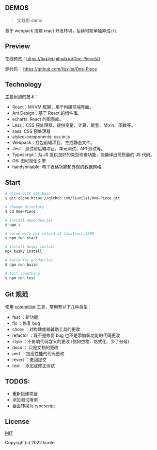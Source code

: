 ## DEMOS

> 实践用 demo

基于 webpack 搭建 react 开发环境，后续可能单独弄成`cli`

## Preview

在线预览：https://liuxilei.github.io/One-Piece/#/

源代码： https://github.com/liuxilei/One-Piece

## Technology

主要用到的技术：

-   React：MVVM 框架，用于构建前端界面。
-   Ant Design：基于 React 的组件库。
-   echarts: React 的图表库。
-   Less：CSS 预处理器，提供变量、计算、嵌套、Mixin、函数等。
-   sass: CSS 预处理器
-   styled-components: css in js
-   Webpack：打包前端项目，生成静态文件。
-   Jest：测试前后端项目，单元测试，API 测试等。
-   Typescript：为 JS 提供良好的类型检查功能，能编译出高质量的 JS 代码。
-   G6: 图可视化引擎
-   handsontable: 电子表格功能和外观的数据网格

## Start

```bash
# clone with Git Bash
$ git clone https://github.com/liuxilei/One-Piece.git

# change directory
$ cd One-Piece

# install dependencies
$ npm i

# serve with hot reload at localhost:4399
$ npm run start

# install husky install
npx husky install

# build for production
$ npm run build

# test something
$ npm run test
```

## Git 规范

使用 [commitlint](https://github.com/conventional-changelog/commitlint) 工具，常用有以下几种类型：

-   feat ：新功能
-   fix ：修复 bug
-   chore ：对构建或者辅助工具的更改
-   refactor ：既不是修复 bug 也不是添加新功能的代码更改
-   style ：不影响代码含义的更改 (例如空格、格式化、少了分号)
-   docs ： 只是文档的更改
-   perf ：提高性能的代码更改
-   revert ：撤回提交
-   test ：添加或修正测试

## TODOS:

-   重新搭建项目
-   添加测试用例
-   全面转换为 typescript

## License

[MIT](https://github.com/liuxilei/One-Piece/blob/master/LICENSE)

Copyright(c) 2022 liuxilei
